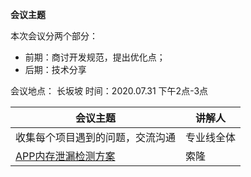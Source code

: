 **会议主题**

本次会议分两个部分：

- 前期：商讨开发规范，提出优化点；
- 后期：技术分享



会议地点： 长坂坡  时间：2020.07.31 下午2点-3点

| 会议主题                                                     | 讲解人 |
| ------------------------------------------------------------ | ------ |
| 收集每个项目遇到的问题，交流沟通 | 专业线全体  |
| [APP内存泄漏检测方案](http://192.168.11.214:8087/android-team/androidteamtogether/blob/master/技术分享会议/APP内存泄漏检测方案.md) | 索隆 |

